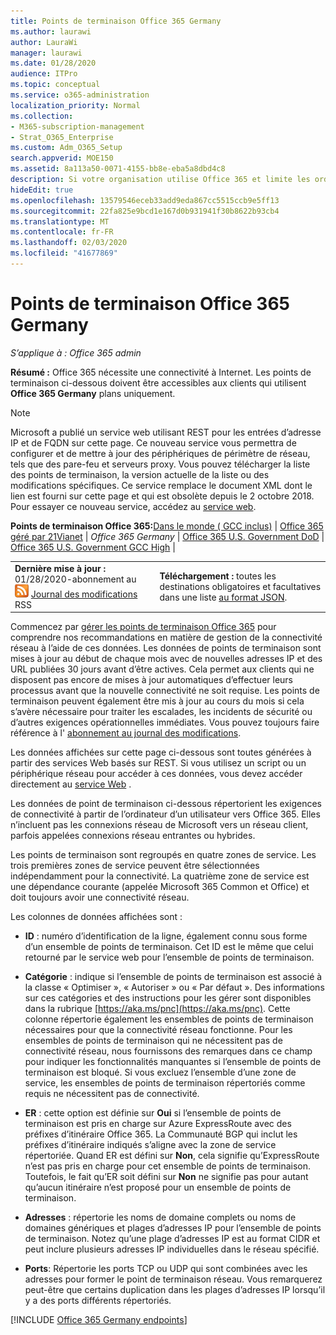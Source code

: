 ```yaml
---
title: Points de terminaison Office 365 Germany
ms.author: laurawi
author: LauraWi
manager: laurawi
ms.date: 01/28/2020
audience: ITPro
ms.topic: conceptual
ms.service: o365-administration
localization_priority: Normal
ms.collection:
- M365-subscription-management
- Strat_O365_Enterprise
ms.custom: Adm_O365_Setup
search.appverid: MOE150
ms.assetid: 8a113a50-0071-4155-bb8e-eba5a8dbd4c8
description: Si votre organisation utilise Office 365 et limite les ordinateurs de votre réseau à se connecter à Internet, vous trouverez ci-dessous les points de terminaison (noms de domaine complets, ports, URL et plages d’adresses IPv4 et IPv6) que vous devez inclure dans vos listes vertes de trafic sortant afin de vous assurer que votre les ordinateurs peuvent utiliser Office 365.
hideEdit: true
ms.openlocfilehash: 13579546eceb33add9eda867cc5515ccb9e5ff13
ms.sourcegitcommit: 22fa825e9bcd1e167d0b931941f30b8622b93cb4
ms.translationtype: MT
ms.contentlocale: fr-FR
ms.lasthandoff: 02/03/2020
ms.locfileid: "41677869"
---
```

# <a name="office-365-germany-endpoints"></a>Points de terminaison Office 365 Germany

 *S’applique à : Office 365 admin*

**Résumé :** Office 365 nécessite une connectivité à Internet. Les points de terminaison ci-dessous doivent être accessibles aux clients qui utilisent **Office 365 Germany** plans uniquement.
  
> [!NOTE]
> Microsoft a publié un service web utilisant REST pour les entrées d’adresse IP et de FQDN sur cette page. Ce nouveau service vous permettra de configurer et de mettre à jour des périphériques de périmètre de réseau, tels que des pare-feu et serveurs proxy. Vous pouvez télécharger la liste des points de terminaison, la version actuelle de la liste ou des modifications spécifiques. Ce service remplace le document XML dont le lien est fourni sur cette page et qui est obsolète depuis le 2 octobre 2018. Pour essayer ce nouveau service, accédez au [service web](office-365-ip-web-service.md).
 
 **Points de terminaison Office 365:**[Dans le monde ( GCC inclus)](urls-and-ip-address-ranges.md)  | [Office 365 géré par 21Vianet](urls-and-ip-address-ranges-21vianet.md)  | *Office 365 Germany* | [Office 365 U.S. Government DoD](office-365-u-s-government-dod-endpoints.md) | [Office 365 U.S. Government GCC High](office-365-u-s-government-gcc-high-endpoints.md)  |
  
|||
|:-----|:-----|
|**Dernière mise à jour :** 01/28/2020-abonnement au ![](media/5dc6bb29-25db-4f44-9580-77c735492c4b.png) [Journal des modifications](https://endpoints.office.com/version/Germany?allversions=true&format=rss&clientrequestid=b10c5ed1-bad1-445f-b386-b919946339a7) RSS |**Téléchargement :** toutes les destinations obligatoires et facultatives dans une liste [au format JSON](https://endpoints.office.com/endpoints/Germany?clientrequestid=b10c5ed1-bad1-445f-b386-b919946339a7).  <br/> |

Commencez par [gérer les points de terminaison Office 365](managing-office-365-endpoints.md) pour comprendre nos recommandations en matière de gestion de la connectivité réseau à l’aide de ces données. Les données de points de terminaison sont mises à jour au début de chaque mois avec de nouvelles adresses IP et des URL publiées 30 jours avant d’être actives. Cela permet aux clients qui ne disposent pas encore de mises à jour automatiques d’effectuer leurs processus avant que la nouvelle connectivité ne soit requise. Les points de terminaison peuvent également être mis à jour au cours du mois si cela s’avère nécessaire pour traiter les escalades, les incidents de sécurité ou d’autres exigences opérationnelles immédiates. Vous pouvez toujours faire référence à l' [abonnement au journal des modifications](https://endpoints.office.com/version/Germany?allversions=true&format=rss&clientrequestid=b10c5ed1-bad1-445f-b386-b919946339a7).

Les données affichées sur cette page ci-dessous sont toutes générées à partir des services Web basés sur REST. Si vous utilisez un script ou un périphérique réseau pour accéder à ces données, vous devez accéder directement au [service Web](office-365-ip-web-service.md) .

Les données de point de terminaison ci-dessous répertorient les exigences de connectivité à partir de l’ordinateur d’un utilisateur vers Office 365. Elles n’incluent pas les connexions réseau de Microsoft vers un réseau client, parfois appelées connexions réseau entrantes ou hybrides.

Les points de terminaison sont regroupés en quatre zones de service. Les trois premières zones de service peuvent être sélectionnées indépendamment pour la connectivité. La quatrième zone de service est une dépendance courante (appelée Microsoft 365 Common et Office) et doit toujours avoir une connectivité réseau.

Les colonnes de données affichées sont :

- **ID** : numéro d’identification de la ligne, également connu sous forme d’un ensemble de points de terminaison. Cet ID est le même que celui retourné par le service web pour l’ensemble de points de terminaison.

- **Catégorie** : indique si l’ensemble de points de terminaison est associé à la classe « Optimiser », « Autoriser » ou « Par défaut ». Des informations sur ces catégories et des instructions pour les gérer sont disponibles dans la rubrique [https://aka.ms/pnc](https://aka.ms/pnc). Cette colonne répertorie également les ensembles de points de terminaison nécessaires pour que la connectivité réseau fonctionne. Pour les ensembles de points de terminaison qui ne nécessitent pas de connectivité réseau, nous fournissons des remarques dans ce champ pour indiquer les fonctionnalités manquantes si l’ensemble de points de terminaison est bloqué. Si vous excluez l’ensemble d’une zone de service, les ensembles de points de terminaison répertoriés comme requis ne nécessitent pas de connectivité.

- **ER** : cette option est définie sur **Oui** si l’ensemble de points de terminaison est pris en charge sur Azure ExpressRoute avec des préfixes d’itinéraire Office 365. La Communauté BGP qui inclut les préfixes d’itinéraire indiqués s’aligne avec la zone de service répertoriée. Quand ER est défini sur **Non**, cela signifie qu’ExpressRoute n’est pas pris en charge pour cet ensemble de points de terminaison. Toutefois, le fait qu’ER soit défini sur **Non** ne signifie pas pour autant qu’aucun itinéraire n’est proposé pour un ensemble de points de terminaison.

- **Adresses** : répertorie les noms de domaine complets ou noms de domaines génériques et plages d’adresses IP pour l’ensemble de points de terminaison. Notez qu’une plage d’adresses IP est au format CIDR et peut inclure plusieurs adresses IP individuelles dans le réseau spécifié.
 
- **Ports**: Répertorie les ports TCP ou UDP qui sont combinées avec les adresses pour former le point de terminaison réseau. Vous remarquerez peut-être que certains duplication dans les plages d’adresses IP lorsqu’il y a des ports différents répertoriés.

[!INCLUDE [Office 365 Germany endpoints](./includes/office-365-germany-endpoints.md)]

 

